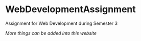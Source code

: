 # WebDevelopmentAssignment
Assignment for Web Development during Semester 3 

*More things can be added into this website*
